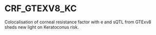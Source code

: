# CRF_GTEXV8_KC
Colocalisation of corneal resistance factor with e and sQTL from GTExv8 sheds new light on Keratoconus risk.